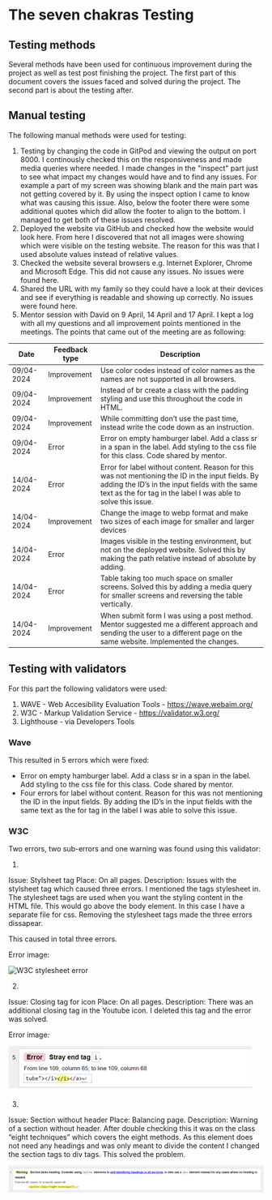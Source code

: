 # **The seven chakras Testing**

## **Testing methods**

Several methods have been used for continuous improvement during the project as well as test post finishing the project. The first part of this document covers the issues faced and solved during the project. The second part is about the testing after.

## **Manual testing**

The following manual methods were used for testing:

1. Testing by changing the code in GitPod and viewing the output on port 8000. I continously checked this on the responsiveness and made media queries where needed. I made changes in the "inspect" part just to see what impact my changes would have and to find any issues. For example a part of my screen was showing blank and the main part was not getting covered by it. By using the inspect option I came to know what was causing this issue. Also, below the footer there were some additional quotes which did allow the footer to align to the bottom. I managed to get both of these issues resolved.
2. Deployed the website via GitHub and checked how the website would look here. From here I discovered that not all images were showing which were visible on the testing website. The reason for this was that I used absolute values instead of relative values.
3. Checked the website several browsers e.g. Internet Explorer, Chrome and Microsoft Edge. This did not cause any issues. No issues were found here.
4. Shared the URL with my family so they could have a look at their devices and see if everything is readable and showing up correctly. No issues were found here.
5. Mentor session with David on 9 April, 14 April and 17 April. I kept a log with all my questions and all improvement points mentioned in the meetings. The points that came out of the meeting are as following:

| Date         |Feedback type|Description  |
| -------------|-------------|-------------|
|09/04-2024   | Improvement | Use color codes instead of color names as the names are not supported in all browsers.|
| 09/04-2024   | Improvement | Instead of br create a class with the padding styling and use this throughout the code in HTML.|
| 09/04-2024   | Improvement | While committing don’t use the past time, instead write the code down as an instruction.|
| 09/04-2024   | Error       | Error on empty hamburger label. Add a class sr in a span in the label. Add styling to the css file for this class. Code shared by mentor.|
| 14/04-2024   | Error       | Error for label without content. Reason for this was not mentioning the ID in the input fields. By adding the ID’s in the input fields with the same text as the for tag in the label I was able to solve this issue.|
| 14/04-2024   | Improvement | Change the image to webp format and make two sizes of each image for smaller and larger devices  |
| 14/04-2024   | Error       | Images visible in the testing environment, but not on the deployed website. Solved this by making the path relative instead of absolute by adding. |
| 14/04-2024   | Error       | Table taking too much space on smaller screens. Solved this by adding a media query for smaller screens and reversing the table vertically. |
| 14/04-2024   | Improvement | When submit form I was using a post method. Mentor suggested me a different approach and sending the user to a different page on the same website. Implemented the changes. |


## **Testing with validators**

For this part the following validators were used:
1. WAVE - Web Accesibility Evaluation Tools - https://wave.webaim.org/
2. W3C - Markup Validation Service - https://validator.w3.org/
3. Lighthouse - via Developers Tools

### **Wave**

This resulted in 5 errors which were fixed:

- Error on empty hamburger label. Add a class sr in a span in the label. Add styling to the css file for this class. Code shared by mentor.
- Four errors for label without content. Reason for this was not mentioning the ID in the input fields. By adding the ID’s in the input fields with the same text as the for tag in the label I was able to solve this issue.

### **W3C**

Two errors, two sub-errors and one warning was found using this validator:

1. 
Issue: Stylsheet tag
Place: On all pages.
Description: 
Issues with the stylsheet tag which caused three errors. I mentioned the tags stylesheet in. The stylesheet tags are used when you want the styling content in the HTML file. This would go above the body element. In this case I have a separate file for css. Removing the stylesheet tags made the three errors dissapear.

This caused in total three errors.

Error image: 

![W3C stylesheet error](docs//w3c-stylesheet-tag-error.png)

2. 
Issue: Closing tag for icon
Place: On all pages.
Description: 
There was an additional closing tag in the Youtube icon. I deleted this tag and the error was solved.

Error image:

![W3C Closing tag error](docs/screenshots/w3c-closing-tag-icon-error.png)

3. 
Issue: Section without header
Place: Balancing page.
Description: 
Warning of a section without header. After double checking this it was on the class “eight techniques” which covers the eight methods. As this element does not need any headings and was only meant to divide the content I changed the section tags to div tags. This solved the problem.

![W3C Closing tag error](docs/screenshots/w3c-section-lacks-heading-warning.png)




















